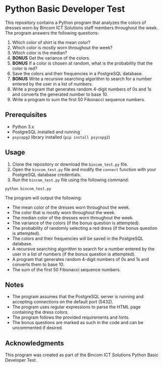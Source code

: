 # Python Basic Developer Test

This repository contains a Python program that analyzes the colors of dresses worn by Bincom ICT Solutions staff members throughout the week. The program answers the following questions:

1. Which color of shirt is the mean color?
2. Which color is mostly worn throughout the week?
3. Which color is the median?
4. **BONUS** Get the variance of the colors.
5. **BONUS** If a color is chosen at random, what is the probability that the color is red?
6. Save the colors and their frequencies in a PostgreSQL database.
7. **BONUS** Write a recursive searching algorithm to search for a number entered by the user in a list of numbers.
8. Write a program that generates random 4-digit numbers of 0s and 1s and converts the generated number to base 10.
9. Write a program to sum the first 50 Fibonacci sequence numbers.

## Prerequisites

- Python 3.x
- PostgreSQL installed and running
- `psycopg2` library installed (`pip install psycopg2`)

## Usage

1. Clone the repository or download the `bincom_test.py` file.
2. Open the `bincom_test.py` file and modify the `connect` function with your PostgreSQL database credentials.
3. Run the `bincom_test.py` file using the following command:

```
python bincom_test.py
```

The program will output the following:

- The mean color of the dresses worn throughout the week.
- The color that is mostly worn throughout the week.
- The median color of the dresses worn throughout the week.
- The variance of the colors (if the bonus question is attempted).
- The probability of randomly selecting a red dress (if the bonus question is attempted).
- The colors and their frequencies will be saved in the PostgreSQL database.
- A recursive searching algorithm to search for a number entered by the user in a list of numbers (if the bonus question is attempted).
- A program that generates random 4-digit numbers of 0s and 1s and converts them to base 10.
- The sum of the first 50 Fibonacci sequence numbers.

## Notes

- The program assumes that the PostgreSQL server is running and accepting connections on the default port (5432).
- The program uses regular expressions to parse the HTML page containing the dress colors.
- The program follows the provided requirements and hints.
- The bonus questions are marked as such in the code and can be uncommented if desired.

## Acknowledgments

This program was created as part of the Bincom ICT Solutions Python Basic Developer Test.